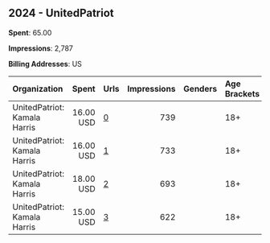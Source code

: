 ## 2024 - UnitedPatriot 
**Spent**: 65.00

**Impressions**: 2,787

**Billing Addresses**: US

|Organization|Spent|Urls|Impressions|Genders|Age Brackets|Country Codes|
|:---|---:|:---|---:|:---|:---|:---|
|UnitedPatriot: Kamala Harris|16.00 USD|[0](https://www.snap.com/political-ads/asset/0a172ae6b8d7e1d6c7c7136a718b8c5b05d9ea403d5750780aaf51e881150105?mediaType=mp4)|739||18+|united states|
|UnitedPatriot: Kamala Harris|16.00 USD|[1](https://www.snap.com/political-ads/asset/4f15258c32acad98f07e8baba45d10ad22ccf7f32f566b6d0d8d7f5a86f74911?mediaType=mp4)|733||18+|united states|
|UnitedPatriot: Kamala Harris|18.00 USD|[2](https://www.snap.com/political-ads/asset/0a172ae6b8d7e1d6c7c7136a718b8c5b05d9ea403d5750780aaf51e881150105?mediaType=mp4)|693||18+|united states|
|UnitedPatriot: Kamala Harris|15.00 USD|[3](https://www.snap.com/political-ads/asset/4f15258c32acad98f07e8baba45d10ad22ccf7f32f566b6d0d8d7f5a86f74911?mediaType=mp4)|622||18+|united states|

